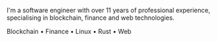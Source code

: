 I'm a software engineer with over 11 years of professional experience, specialising in blockchain, finance and web technologies.

Blockchain • Finance • Linux • Rust • Web
